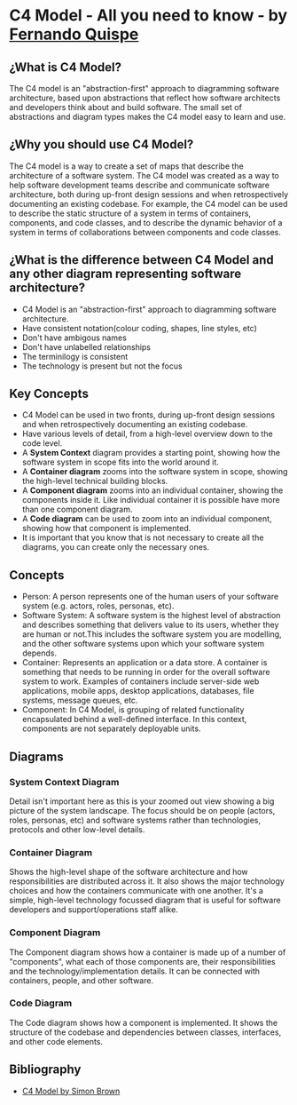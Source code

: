 # C4 Model - All you need to know - by [Fernando Quispe](https://linkdln.com/in/fernando-quispe)

## ¿What is C4 Model?

The C4 model is an "abstraction-first" approach to diagramming software architecture, based upon abstractions that reflect how software architects and developers think about and build software. The small set of abstractions and diagram types makes the C4 model easy to learn and use.

## ¿Why you should use C4 Model?

The C4 model is a way to create a set of maps that describe the architecture of a software system. The C4 model was created as a way to help software development teams describe and communicate software architecture, both during up-front design sessions and when retrospectively documenting an existing codebase. For example, the C4 model can be used to describe the static structure of a system in terms of containers, components, and code classes, and to describe the dynamic behavior of a system in terms of collaborations between components and code classes.

## ¿What is the difference between C4 Model and any other diagram representing software architecture?

- C4 Model is an "abstraction-first" approach to diagramming software architecture.
- Have consistent notation(colour coding, shapes, line styles, etc)
- Don't have ambigous names
- Don't have unlabelled relationships
- The terminilogy is consistent
- The technology is present but not the focus

## Key Concepts

- C4 Model can be used in two fronts, during up-front design sessions and when retrospectively documenting an existing codebase.
- Have various levels of detail, from a high-level overview down to the code level.
- A **System Context** diagram provides a starting point, showing how the software system in scope fits into the world around it.
- A **Container diagram** zooms into the software system in scope, showing the high-level technical building blocks.
- A **Component diagram** zooms into an individual container, showing the components inside it. Like
individual container it is possible have more than one component diagram.
- A **Code diagram** can be used to zoom into an individual component, showing how that component is implemented.
- It is important that you know that is not necessary to create all the diagrams, you can create only the necessary ones.

## Concepts

- Person: A person represents one of the human users of your software system (e.g. actors, roles, personas, etc).
- Software System: A software system is the highest level of abstraction and describes something that delivers value to its users, whether they are human or not.This includes the software system you are modelling, and the other software systems upon which your software system depends.
- Container: Represents an application or a data store. A container is something that needs to be running in order for the overall software system to work. Examples of containers include server-side web applications, mobile apps, desktop applications, databases, file systems, message queues, etc.
- Component: In C4 Model, is grouping of related functionality encapsulated behind a well-defined interface. In this context, components are not separately deployable units.

## Diagrams

### System Context Diagram

Detail isn't important here as this is your zoomed out view showing a big picture of the system landscape. The focus should be on people (actors, roles, personas, etc) and software systems rather than technologies, protocols and other low-level details.

### Container Diagram

Shows the high-level shape of the software architecture and how responsibilities are distributed across it. It also shows the major technology choices and how the containers communicate with one another. It's a simple, high-level technology focussed diagram that is useful for software developers and support/operations staff alike.

### Component Diagram

The Component diagram shows how a container is made up of a number of "components", what each of those components are, their responsibilities and the technology/implementation details. It can be connected with
containers, people, and other software.

### Code Diagram

The Code diagram shows how a component is implemented. It shows the structure of the codebase and dependencies between classes, interfaces, and other code elements.

## Bibliography

- [C4 Model by Simon Brown](https://c4model.com/)